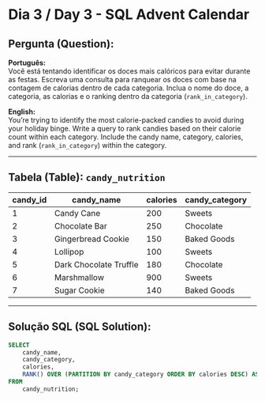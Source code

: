 # Dia 3 / Day 3 - SQL Advent Calendar

## Pergunta (Question):
**Português:**  
Você está tentando identificar os doces mais calóricos para evitar durante as festas. Escreva uma consulta para ranquear os doces com base na contagem de calorias dentro de cada categoria. Inclua o nome do doce, a categoria, as calorias e o ranking dentro da categoria (`rank_in_category`).

**English:**  
You’re trying to identify the most calorie-packed candies to avoid during your holiday binge. Write a query to rank candies based on their calorie count within each category. Include the candy name, category, calories, and rank (`rank_in_category`) within the category.

---

## Tabela (Table): `candy_nutrition`

| candy_id | candy_name            | calories | candy_category |
|----------|-----------------------|----------|----------------|
| 1        | Candy Cane            | 200      | Sweets         |
| 2        | Chocolate Bar         | 250      | Chocolate      |
| 3        | Gingerbread Cookie    | 150      | Baked Goods    |
| 4        | Lollipop              | 100      | Sweets         |
| 5        | Dark Chocolate Truffle| 180      | Chocolate      |
| 6        | Marshmallow           | 900      | Sweets         |
| 7        | Sugar Cookie          | 140      | Baked Goods    |

---

## Solução SQL (SQL Solution):
```sql
SELECT 
    candy_name, 
    candy_category, 
    calories, 
    RANK() OVER (PARTITION BY candy_category ORDER BY calories DESC) AS rank_in_category
FROM 
    candy_nutrition;
